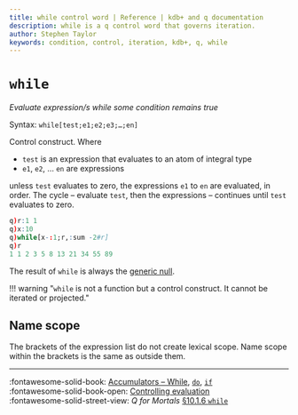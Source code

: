 ```yaml
---
title: while control word | Reference | kdb+ and q documentation
description: while is a q control word that governs iteration.
author: Stephen Taylor
keywords: condition, control, iteration, kdb+, q, while
---
```

# `while`





_Evaluate expression/s while some condition remains true_

Syntax: `while[test;e1;e2;e3;…;en]`

Control construct. Where

-   `test` is an expression that evaluates to an atom of integral type
-   `e1`, `e2`, … `en` are expressions

unless `test` evaluates to zero, the expressions `e1` to `en` are evaluated, in order. The cycle – evaluate `test`, then the expressions – continues until `test` evaluates to zero.

```q
q)r:1 1
q)x:10
q)while[x-:1;r,:sum -2#r]
q)r
1 1 2 3 5 8 13 21 34 55 89
```

The result of `while` is always the [generic null](identity.md#null).

!!! warning "`while` is not a function but a control construct. It cannot be iterated or projected."


## Name scope

The brackets of the expression list do not create lexical scope.
Name scope within the brackets is the same as outside them.

----
:fontawesome-solid-book:
[Accumulators – While](accumulators.md#while),
[`do`](do.md),
[`if`](if.md)
<br>
:fontawesome-solid-book-open:
[Controlling evaluation](../basics/control.md)
<br>
:fontawesome-solid-street-view:
_Q for Mortals_
[§10.1.6 `while`](/q4m3/10_Execution_Control/#1016-while)
